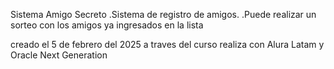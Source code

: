 Sistema Amigo Secreto
.Sistema de registro de amigos.
.Puede realizar un sorteo con los amigos ya ingresados en la lista

creado el 5 de febrero del 2025 a traves del curso realiza con Alura Latam y Oracle Next Generation
